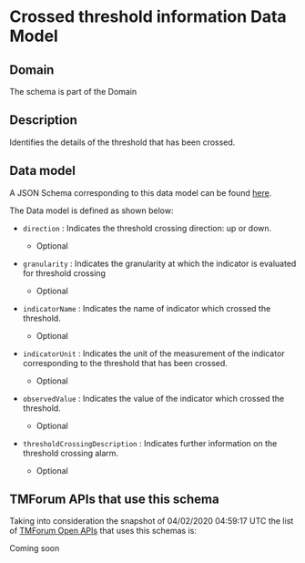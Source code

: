 # Crossed threshold information Data Model

## Domain

The  schema is part of the  Domain

## Description

Identifies the details of the threshold that has been crossed.

## Data model

A JSON Schema corresponding to this data model can be found
[here](https://github.com/tmforum-rand/schemas/blob/candidates/Resource/CrossedThresholdInformation.schema.json).

The Data model is defined as shown below:

- `direction` : Indicates the threshold crossing direction: up or down.

  - Optional


- `granularity` : Indicates the granularity at which the indicator is evaluated for threshold crossing

  - Optional


- `indicatorName` : Indicates the name of indicator which crossed the threshold.

  - Optional


- `indicatorUnit` : Indicates the unit of the measurement of the indicator corresponding to the threshold that has been crossed.

  - Optional


- `observedValue` : Indicates the value of the indicator which crossed the threshold.

  - Optional


- `thresholdCrossingDescription` : Indicates further information on the threshold crossing alarm.

  - Optional






## TMForum APIs that use this schema

Taking into consideration the snapshot of 04/02/2020 04:59:17 UTC the list of [TMForum Open APIs](https://www.tmforum.org/open-apis/) that uses this schemas is:

Coming soon